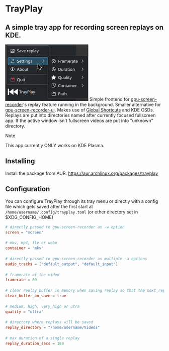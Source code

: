 # TrayPlay
## A simple tray app for recording screen replays on KDE.
![Tray menu screenshot](preview.png)
Simple frontend for [gpu-screen-recorder](https://git.dec05eba.com/gpu-screen-recorder/about)'s replay feature running in the background. Smaller alternative for [gpu-screen-recorder-ui](https://git.dec05eba.com/gpu-screen-recorder-ui/about/). Makes use of [Global Shortcuts](https://flatpak.github.io/xdg-desktop-portal/docs/doc-org.freedesktop.portal.GlobalShortcuts.html) and KDE OSDs. Replays are put into directories named after currently focused fullscreen app. If the active window isn't fullscreen videos are put into "unknown" directory.

> [!NOTE]
> This app currently ONLY works on KDE Plasma.

## Installing
Install the package from AUR: https://aur.archlinux.org/packages/trayplay

## Configuration
You can configure TrayPlay through its tray menu or directly with a config file which gets saved after the first start at `/home/username/.config/trayplay.toml` (or other directory set in $XDG_CONFIG_HOME)

```toml
# directly passed to gpu-screen-recorder as -w option
screen = "screen"

# mkv, mp4, flv or webm
container = "mkv"

# directly passed to gpu-screen-recorder as multiple -a options
audio_tracks = ["default_output", "default_input"]

# framerate of the video
framerate = 60

# clear replay buffer in memory when saving replay so that the next replay doesn't "overlap" with the previous one
clear_buffer_on_save = true

# medium, high, very_high or utra
quality = "ultra"

# directory where replays will be saved
replay_directory = "/home/username/Videos"

# max duration of a single replay
replay_duration_secs = 180
```
